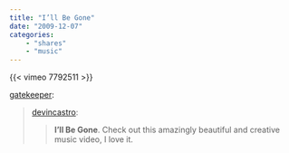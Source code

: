 ```yaml
---
title: "I’ll Be Gone"
date: "2009-12-07"
categories:
    - "shares"
    - "music"
---
```


{{< vimeo 7792511 >}}

[gatekeeper](http://gatekeeper.tumblr.com/post/260320508):

> [devincastro](http://devincastro.tumblr.com/post/259688990):
>
> > **I’ll Be Gone**. Check out this amazingly beautiful and creative music video, I love it.
